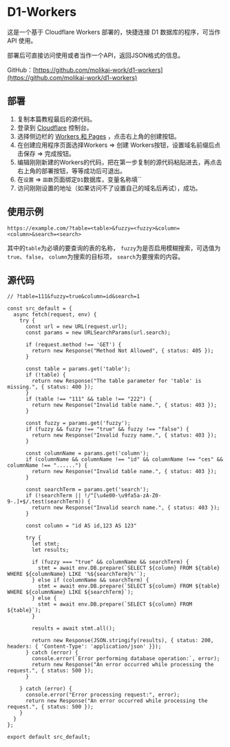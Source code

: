 # D1-Workers
这是一个基于 Cloudflare Workers 部署的，快捷连接 D1 数据库的程序，可当作 API 使用。

部署后可直接访问使用或者当作一个API，返回JSON格式的信息。

GitHub：[https://github.com/molikai-work/d1-workers](https://github.com/molikai-work/d1-workers)

## 部署
1. 复制本篇教程最后的源代码。
2. 登录到 [Cloudflare](https://dash.cloudflare.com/) 控制台。
3. 选择侧边栏的 [Workers 和 Pages](https://dash.cloudflare.com/?to=/:account/workers-and-pages) ，点击右上角的创建按钮。
4. 在创建应用程序页面选择Workers => 创建 Workers按钮，设置域名前缀后点击保存 => 完成按钮。
5. 编辑刚刚新建的Workers的代码，把在第一步复制的源代码粘贴进去，再点击右上角的部署按钮，等等成功后可退出。
6. 在`设置` => `函数`页面绑定`D1`数据库，变量名称填``
7. 访问刚刚设置的地址（如果访问不了设置自己的域名后再试），成功。

## 使用示例

```
https://example.com/?table=<table>&fuzzy=<fuzzy>&column=<column>&search=<search>
```

其中的`table`为必填的要查询的表的名称，
`fuzzy`为是否启用模糊搜索，可选值为`true`、`false`，
`column`为搜索的目标项，
`search`为要搜索的内容。

## 源代码
```
// ?table=111&fuzzy=true&column=id&search=1

const src_default = {
  async fetch(request, env) {
    try {
      const url = new URL(request.url);
      const params = new URLSearchParams(url.search);

      if (request.method !== 'GET') {
        return new Response("Method Not Allowed", { status: 405 });
      }

      const table = params.get('table');
      if (!table) {
        return new Response("The table parameter for 'table' is missing.", { status: 400 });
      }
      if (table !== "111" && table !== "222") {
        return new Response("Invalid table name.", { status: 403 });
      }

      const fuzzy = params.get('fuzzy');
      if (fuzzy && fuzzy !== "true" && fuzzy !== "false") {
        return new Response("Invalid fuzzy name.", { status: 403 });
      }

      const columnName = params.get('column');
      if (columnName && columnName !== "id" && columnName !== "ces" && columnName !== "......") {
        return new Response("Invalid table name.", { status: 403 });
      }

      const searchTerm = params.get('search');
      if (!searchTerm || !/^[\u4e00-\u9fa5a-zA-Z0-9-.]+$/.test(searchTerm)) {
        return new Response("Invalid search name.", { status: 403 });
      }

      const column = "id AS id,123 AS 123"

      try {
        let stmt;
        let results;

        if (fuzzy === "true" && columnName && searchTerm) {
          stmt = await env.DB.prepare(`SELECT ${column} FROM ${table} WHERE ${columnName} LIKE '%${searchTerm}%'`);
        } else if (columnName && searchTerm) {
          stmt = await env.DB.prepare(`SELECT ${column} FROM ${table} WHERE ${columnName} LIKE ${searchTerm}`);
        } else {
          stmt = await env.DB.prepare(`SELECT ${column} FROM ${table}`);
        }

        results = await stmt.all();

        return new Response(JSON.stringify(results), { status: 200, headers: { 'Content-Type': 'application/json' }});
      } catch (error) {
        console.error(`Error performing database operation:`, error);
        return new Response("An error occurred while processing the request.", { status: 500 });
      }

    } catch (error) {
      console.error("Error processing request:", error);
      return new Response("An error occurred while processing the request.", { status: 500 });
    }
  }
};

export default src_default;
```